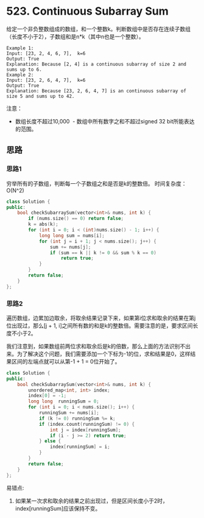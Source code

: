 # 523. Continuous Subarray Sum
给定一个非负整数组成的数组，和一个整数k。判断数组中是否存在连续子数组（长度不小于2），子数组和是n*k（其中n也是一个整数）。
```
Example 1:
Input: [23, 2, 4, 6, 7],  k=6
Output: True
Explanation: Because [2, 4] is a continuous subarray of size 2 and sums up to 6.
Example 2:
Input: [23, 2, 6, 4, 7],  k=6
Output: True
Explanation: Because [23, 2, 6, 4, 7] is an continuous subarray of size 5 and sums up to 42.
```
注意：
  - 数组长度不超过10,000
  - 数组中所有数字之和不超过signed 32 bit所能表达的范围。

## 思路
### 思路1
穷举所有的子数组，判断每一个子数组之和是否是k的整数倍。
时间复杂度：O(N^2)
```C++
class Solution {
public:
    bool checkSubarraySum(vector<int>& nums, int k) {
        if (nums.size() == 0) return false;
        k = abs(k);
        for (int i = 0; i < (int)nums.size() - 1; i++) {
            long long sum = nums[i];
            for (int j = i + 1; j < nums.size(); j++) {
                sum += nums[j];
                if (sum == k || k != 0 && sum % k == 0)
                    return true;
            }
        }
        return false;
    }
};
```

### 思路2
遍历数组，边累加边取余，将取余结果记录下来，如果第i位求和取余的结果在第j位出现过，那么[j + 1, i]之间所有数的和是k的整数倍。需要注意的是，要求区间长度不小于2。

我们注意到，如果数组前两位求和取余后是k的倍数，那么上面的方法识别不出来。为了解决这个问题，我们需要添加一个下标为-1的位，求和结果是0，这样结果区间的左端点就可以从第-1 + 1 = 0位开始了。

```C++
class Solution {
public:
    bool checkSubarraySum(vector<int>& nums, int k) {
        unordered_map<int, int> index;
        index[0] = -1;
        long long  runningSum = 0;
        for (int i = 0; i < nums.size(); i++) {
            runningSum += nums[i];
            if (k != 0) runningSum %= k;
            if (index.count(runningSum) != 0) {
                int j = index[runningSum];
                if (i - j >= 2) return true;
            } else {
                index[runningSum] = i;
            }
        }
        return false;
    }
};
```

易错点:
1. 如果某一次求和取余的结果之前出现过，但是区间长度小于2时，index[runningSum]应该保持不变。 
